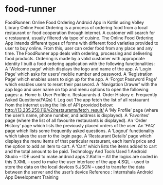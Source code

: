 # food-runner
FoodRunner: Online Food Ordering Android App in Kotlin using Volley Library  Online Food Ordering is a process of ordering food from a local restaurant or food cooperation through internet. A customer will search for e restaurant, usually filtered via type of cuisine. The Online Food Ordering App intends different types of forms with different food varieties provided to user to buy online. From this, user can order food from any place and any time. The FoodRunner app deals with ordering, processing and delivering food products. Ordering is made by a valid customer with appropriate identity  I built a food ordering application with the following functionalities:  A ‘Welcome page’ which displays the logo and name of the app. A ‘Login Page’ which asks for users’ mobile number and password. A ‘Registration Page’ which enables users to sign up for the app. A ‘Forgot Password Page’ which enables users to reset their password. A ‘Navigation Drawer’ with the app logo and user name on top and menu options to open the following pages: a. Home b. User Profile c. Restaurants d. Order History e. Frequently Asked Questions(FAQs) f. Log out The app fetch the list of all restaurant from the internet using the link of API provided below: http://13.235.250.119/v2/restaurants/fetch_result/ A ‘My Profile’ page (where the user’s name, phone number, and address is displayed). A ‘Favorites’ page (where the list of all favourite restaurants is displayed). An ‘Order History’ page which lists the previously placed orders of the user. An ‘FAQ’ page which lists some frequently asked questions. A ‘Logout’ functionality which takes the user to the login page. A ‘Restaurant Details’ page which displays the menu items of that particular restaurant, each item’s price and the option to add an item to cart. A ‘Cart’ which lists the items added to cart and the total amount to be paid. Technology And Tools Used 1.Android Studio – IDE used to make android apps 2.Kotlin – All the logics are coded in this 3.XML – used to make the user interface of the app 4.SQL – used to store the data on the local devices 5.JSON – used to transfer the data between the server and the user’s device  Reference : Internshala Android App Development Training
